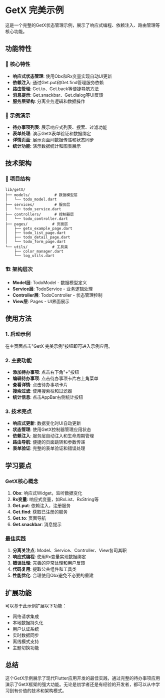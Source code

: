 <!--
 * @Author: mingci gu271901088@gmail.com
 * @Date: 2025-10-29 10:08:21
 * @LastEditors: mingci gu271901088@gmail.com
 * @LastEditTime: 2025-10-29 10:16:56
 * @FilePath: /SPFlutterPro/lib/getX/README.md
 * @Description: 这是默认设置,请设置`customMade`, 打开koroFileHeader查看配置 进行设置: https://github.com/OBKoro1/koro1FileHeader/wiki/%E9%85%8D%E7%BD%AE
-->
# GetX 完美示例

这是一个完整的GetX状态管理示例，展示了响应式编程、依赖注入、路由管理等核心功能。

## 功能特性

### 🚀 核心特性
- **响应式状态管理**: 使用Obx和Rx变量实现自动UI更新
- **依赖注入**: 通过Get.put和Get.find管理服务依赖
- **路由管理**: Get.to、Get.back等便捷导航方法
- **消息提示**: Get.snackbar、Get.dialog等UI反馈
- **服务层架构**: 分离业务逻辑和数据操作

### 📱 示例演示
- **待办事项列表**: 展示响应式列表、搜索、过滤功能
- **表单处理**: 演示GetX表单验证和数据绑定
- **详情页面**: 展示页面间数据传递和状态同步
- **统计功能**: 演示数据统计和图表展示

## 技术架构

### 📁 项目结构
```
lib/getX/
├── models/           # 数据模型层
│   └── todo_model.dart
├── services/         # 服务层
│   └── todo_service.dart
├── controllers/      # 控制器层
│   └── todo_controller.dart
├── pages/           # 页面层
│   ├── getx_example_page.dart
│   ├── todo_list_page.dart
│   ├── todo_detail_page.dart
│   └── todo_form_page.dart
└── utils/           # 工具类
    ├── color_manager.dart
    └── log_utils.dart
```

### 🏗️ 架构层次
- **Model层**: TodoModel - 数据模型定义
- **Service层**: TodoService - 业务逻辑处理
- **Controller层**: TodoController - 状态管理控制
- **View层**: Pages - UI界面展示

## 使用方法

### 1. 启动示例
在主页面点击"GetX 完美示例"按钮即可进入示例应用。

### 2. 主要功能
- **添加待办事项**: 点击右下角"+"按钮
- **编辑待办事项**: 点击待办事项卡片右上角菜单
- **查看详情**: 点击待办事项卡片
- **搜索过滤**: 使用搜索栏和过滤器
- **统计信息**: 点击AppBar右侧统计按钮

### 3. 技术亮点
- **响应式更新**: 数据变化时UI自动更新
- **状态管理**: 使用GetX控制器管理应用状态
- **依赖注入**: 服务层自动注入和生命周期管理
- **路由导航**: 便捷的页面跳转和参数传递
- **表单验证**: 完整的表单验证和错误处理

## 学习要点

### GetX核心概念
1. **Obx**: 响应式Widget，监听数据变化
2. **Rx变量**: 响应式变量，如RxList、RxString等
3. **Get.put**: 依赖注入，注册服务
4. **Get.find**: 获取已注册的服务
5. **Get.to**: 页面导航
6. **Get.snackbar**: 消息提示

### 最佳实践
1. **分离关注点**: Model、Service、Controller、View各司其职
2. **响应式编程**: 使用Rx变量实现数据绑定
3. **错误处理**: 完善的异常处理和用户反馈
4. **代码复用**: 提取公共组件和工具类
5. **性能优化**: 合理使用Obx避免不必要的重建

## 扩展功能

可以基于此示例扩展以下功能：
- 网络请求集成
- 本地数据持久化
- 用户认证系统
- 实时数据同步
- 离线模式支持
- 主题切换功能

## 总结

这个GetX示例展示了现代Flutter应用开发的最佳实践，通过完整的待办事项应用演示了GetX框架的强大功能。无论是初学者还是有经验的开发者，都可以从中学习到有价值的技术和架构模式。
